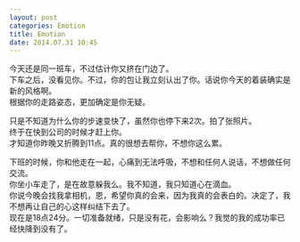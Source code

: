 ```yaml
---
layout: post
categories: Emotion
title: Emotion
date: 2014.07.31 10:45
---
```


今天还是同一班车，不过估计你又挤在门边了。<br>
下车之后，没看见你。不过，你的包让我立刻认出了你。话说你今天的着装确实是新的风格啊。<br>
根据你的走路姿态，更加确定是你无疑。

只是不知道为什么你的步速变快了，虽然你也停下来2次。拍了张照片。<br>
终于在快到公司的时候才赶上你。<br>
才知道你昨晚又折腾到11点。真的很想去帮你，不想你这么累。

下班的时候，你和他走在一起，心痛到无法呼吸，不想和任何人说话，不想做任何交流。<br>
你坐小车走了，是在故意躲我么。我不知道，我只知道心在滴血。<br>
你说今晚会找我拿相机，恩，希望你真的会来，因为我真的会表白的。决定了，我不想再让自己的心这样纠结下去了。<br>
现在是18点24分。一切准备就绪，只是没有花，会影响么？我觉的我的成功率已经快降到没有了。